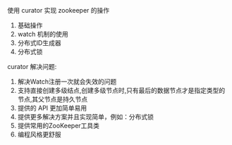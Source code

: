 使用 curator 实现 zookeeper 的操作
1. 基础操作
2. watch 机制的使用
3. 分布式ID生成器
4. 分布式锁

curator 解决问题:
1. 解决Watch注册一次就会失效的问题
2. 支持直接创建多级结点,创建多级节点时,只有最后的数据节点才是指定类型的节点,其父节点是持久节点
3. 提供的 API 更加简单易用
4. 提供更多解决方案并且实现简单，例如：分布式锁
5. 提供常用的ZooKeeper工具类
6. 编程风格更舒服
